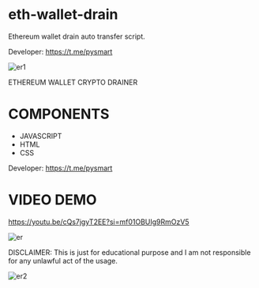 # eth-wallet-drain
Ethereum wallet drain auto transfer script. 

Developer: https://t.me/pysmart

![er1](https://github.com/user-attachments/assets/c663bd0f-58c8-437f-86dd-710a17a3dd9e)


ETHEREUM WALLET CRYPTO DRAINER 

# COMPONENTS
- JAVASCRIPT
- HTML
- CSS
 
Developer: https://t.me/pysmart

# VIDEO DEMO
https://youtu.be/cQs7jgyT2EE?si=mf01OBUIg9RmOzV5

![er](https://github.com/user-attachments/assets/d9f8953b-8d55-401e-969b-0048e3b7d230)


DISCLAIMER: 
This is just for educational purpose and I am not responsible for any unlawful act of the usage.

![er2](https://github.com/user-attachments/assets/9870e4ff-f19c-45bc-b36b-f948927fb7a1)


